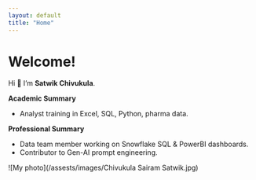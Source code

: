 ```yaml
---
layout: default
title: "Home"
---
```


# Welcome!

Hi 👋 I’m **Satwik Chivukula**.

**Academic Summary**  
- Analyst training in Excel, SQL, Python, pharma data.  

**Professional Summary**  
- Data team member working on Snowflake SQL & PowerBI dashboards.  
- Contributor to Gen-AI prompt engineering.  

![My photo](/assests/images/Chivukula Sairam Satwik.jpg)
